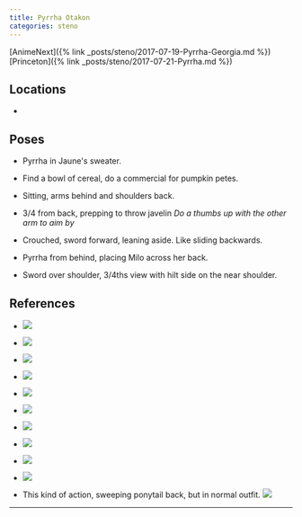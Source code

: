```yaml
---
title: Pyrrha Otakon
categories: steno
---
```


[AnimeNext]({% link _posts/steno/2017-07-19-Pyrrha-Georgia.md %})
[Princeton]({% link _posts/steno/2017-07-21-Pyrrha.md %})

## Locations

- 

## Poses

* Pyrrha in Jaune's sweater. 

* Find a bowl of cereal, do a commercial for pumpkin petes.

* Sitting, arms behind and shoulders back.

* 3/4 from back, prepping to throw javelin *Do a thumbs up with the other arm to aim by*

* Crouched, sword forward, leaning aside. Like sliding backwards.

* Pyrrha from behind, placing Milo across her back. 

* Sword over shoulder, 3/4ths view with hilt side on the near shoulder.

## References

* ![](https://i.imgur.com/NOa9RDP.jpg)

* ![](https://i.imgur.com/tOlzF33.png)

* ![](https://i.imgur.com/8aauXST.jpg)

* ![](https://i.imgur.com/TuWg7Gl.png)

* ![](http://i.imgur.com/Z6wRmYX.png)

* ![](http://i.imgur.com/x8kV7rV.png)

* ![](http://i.imgur.com/acvz6wo.png)

* ![](https://i.imgur.com/t2CfLdx.jpg)

* ![](http://i.imgur.com/Q9boux2.png)

* ![](https://i.imgur.com/tgkY0Ai.jpg)

* This kind of action, sweeping ponytail back, but in normal outfit. ![](http://i.imgur.com/rwV2Ild.png)

---
